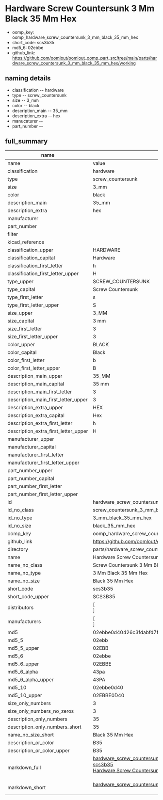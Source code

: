 # Hardware Screw Countersunk 3 Mm Black 35 Mm Hex

  
* oomp_key: oomp_hardware_screw_countersunk_3_mm_black_35_mm_hex 
* short_code: scs3b35
* md5_6: 02ebbe  
* github_link: https://github.com/oomlout/oomlout_oomp_part_src/tree/main/parts/hardware_screw_countersunk_3_mm_black_35_mm_hex/working  
## naming details
* classification -- hardware
* type -- screw_countersunk
* size -- 3_mm
* color -- black
* description_main -- 35_mm
* description_extra -- hex
* manucaturer -- 
* part_number -- 





## full_summary
| name | value | 
| --- | --- | 
| name | value | 
| classification | hardware | 
| type | screw_countersunk | 
| size | 3_mm | 
| color | black | 
| description_main | 35_mm | 
| description_extra | hex | 
| manufacturer |  | 
| part_number |  | 
| filter |  | 
| kicad_reference |  | 
| classification_upper | HARDWARE | 
| classification_capital | Hardware | 
| classification_first_letter | h | 
| classification_first_letter_upper | H | 
| type_upper | SCREW_COUNTERSUNK | 
| type_capital | Screw Countersunk | 
| type_first_letter | s | 
| type_first_letter_upper | S | 
| size_upper | 3_MM | 
| size_capital | 3 mm | 
| size_first_letter | 3 | 
| size_first_letter_upper | 3 | 
| color_upper | BLACK | 
| color_capital | Black | 
| color_first_letter | b | 
| color_first_letter_upper | B | 
| description_main_upper | 35_MM | 
| description_main_capital | 35 mm | 
| description_main_first_letter | 3 | 
| description_main_first_letter_upper | 3 | 
| description_extra_upper | HEX | 
| description_extra_capital | Hex | 
| description_extra_first_letter | h | 
| description_extra_first_letter_upper | H | 
| manufacturer_upper |  | 
| manufacturer_capital |  | 
| manufacturer_first_letter |  | 
| manufacturer_first_letter_upper |  | 
| part_number_upper |  | 
| part_number_capital |  | 
| part_number_first_letter |  | 
| part_number_first_letter_upper |  | 
| id | hardware_screw_countersunk_3_mm_black_35_mm_hex | 
| id_no_class | screw_countersunk_3_mm_black_35_mm_hex | 
| id_no_type | 3_mm_black_35_mm_hex | 
| id_no_size | black_35_mm_hex | 
| oomp_key | oomp_hardware_screw_countersunk_3_mm_black_35_mm_hex | 
| github_link | https://github.com/oomlout/oomlout_oomp_part_src/tree/main/parts/hardware_screw_countersunk_3_mm_black_35_mm_hex/working | 
| directory | parts/hardware_screw_countersunk_3_mm_black_35_mm_hex | 
| name | Hardware Screw Countersunk 3 Mm Black 35 Mm Hex | 
| name_no_class | Screw Countersunk 3 Mm Black 35 Mm Hex | 
| name_no_type | 3 Mm Black 35 Mm Hex | 
| name_no_size | Black 35 Mm Hex | 
| short_code | scs3b35 | 
| short_code_upper | SCS3B35 | 
| distributors | [<br>] | 
| manufacturers | [<br>] | 
| md5 | 02ebbe0d40426c3fdabfd7f2778af91b | 
| md5_5 | 02ebb | 
| md5_5_upper | 02EBB | 
| md5_6 | 02ebbe | 
| md5_6_upper | 02EBBE | 
| md5_6_alpha | 43pa | 
| md5_6_alpha_upper | 43PA | 
| md5_10 | 02ebbe0d40 | 
| md5_10_upper | 02EBBE0D40 | 
| size_only_numbers | 3 | 
| size_only_numbers_no_zeros | 3 | 
| description_only_numbers | 35 | 
| description_only_numbers_short | 35 | 
| name_no_size_short | Black 35 Mm Hex | 
| description_or_color | B35 | 
| description_or_color_upper | B35 | 
| markdown_full | [hardware_screw_countersunk_3_mm_black_35_mm_hex](https://github.com/oomlout/oomlout_oomp_part_src/tree/main/parts/hardware_screw_countersunk_3_mm_black_35_mm_hex/working)<br>[scs3b35](https://github.com/oomlout/oomlout_oomp_part_src/tree/main/parts/hardware_screw_countersunk_3_mm_black_35_mm_hex/working)<br>[Hardware Screw Countersunk 3 Mm Black 35 Mm Hex](https://github.com/oomlout/oomlout_oomp_part_src/tree/main/parts/hardware_screw_countersunk_3_mm_black_35_mm_hex/working)<br><br> | 
| markdown_short | [hardware_screw_countersunk_3_mm_black_35_mm_hex](https://github.com/oomlout/oomlout_oomp_part_src/tree/main/parts/hardware_screw_countersunk_3_mm_black_35_mm_hex/working)<br><br> | 
